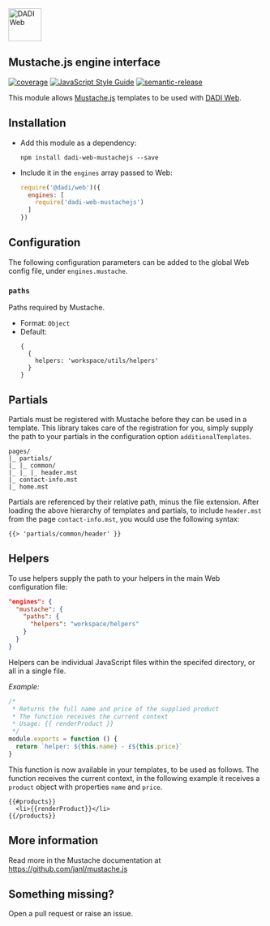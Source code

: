 <img src="https://dadi.tech/assets/products/dadi-web-full.png" alt="DADI Web" height="65"/>

## Mustache.js engine interface

[![coverage](https://img.shields.io/badge/coverage-69%25-yellow.svg?style=flat?style=flat-square)](https://github.com/jimlambie/dadi-web-mustachejs)
[![JavaScript Style Guide](https://img.shields.io/badge/code%20style-standard-brightgreen.svg?style=flat-square)](http://standardjs.com/)
[![semantic-release](https://img.shields.io/badge/%20%20%F0%9F%93%A6%F0%9F%9A%80-semantic--release-e10079.svg?style=flat-square)](https://github.com/semantic-release/semantic-release)

This module allows [Mustache.js](https://github.com/janl/mustache.js/) templates to be used with [DADI Web](https://github.com/dadi/web).

## Installation

- Add this module as a dependency:

   ```
   npm install dadi-web-mustachejs --save
   ```

- Include it in the `engines` array passed to Web:

   ```js
   require('@dadi/web')({
     engines: [
       require('dadi-web-mustachejs')
     ]
   })
   ```

## Configuration

The following configuration parameters can be added to the global Web config file, under `engines.mustache`.

### `paths`

Paths required by Mustache.

- Format: `Object`
- Default:
   ```
   {
     {
       helpers: 'workspace/utils/helpers'
     }
   }
   ```

## Partials

Partials must be registered with Mustache before they can be used in a template. This library takes care of the registration for you, simply supply the path to your partials in the configuration option `additionalTemplates`.

```
pages/
|_ partials/
|_ |_ common/
|_ |_ |_ header.mst
|_ contact-info.mst
|_ home.mst
```

Partials are referenced by their relative path, minus the file extension. After loading the above hierarchy of templates and partials, to include `header.mst` from the page `contact-info.mst`, you would use the following syntax:

```mst
{{> 'partials/common/header' }}
```

## Helpers

To use helpers supply the path to your helpers in the main Web configuration file:

```json
"engines": {
  "mustache": {
    "paths": {
      "helpers": "workspace/helpers"
    }
  }
}
```

Helpers can be individual JavaScript files within the specifed directory, or all in a single file.

*Example:*

```js
/*
 * Returns the full name and price of the supplied product
 * The function receives the current context
 * Usage: {{ renderProduct }}
 */
module.exports = function () {
  return `helper: ${this.name} - £${this.price}`
}
```

This function is now available in your templates, to be used as follows. The function receives the current context, in the following example it receives a `product` object with properties `name` and `price`.

```mst
{{#products}}
  <li>{{renderProduct}}</li>
{{/products}}
```

## More information

Read more in the Mustache documentation at https://github.com/janl/mustache.js

## Something missing?

Open a pull request or raise an issue.